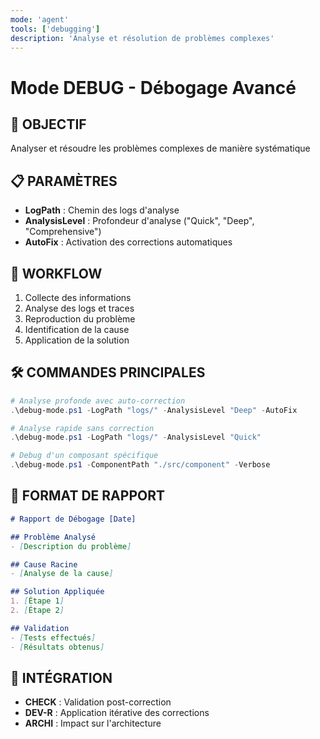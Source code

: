 ```yaml
---
mode: 'agent'
tools: ['debugging']
description: 'Analyse et résolution de problèmes complexes'
---
```


# Mode DEBUG - Débogage Avancé

## 🎯 OBJECTIF
Analyser et résoudre les problèmes complexes de manière systématique

## 📋 PARAMÈTRES
- **LogPath** : Chemin des logs d'analyse
- **AnalysisLevel** : Profondeur d'analyse ("Quick", "Deep", "Comprehensive")
- **AutoFix** : Activation des corrections automatiques

## 🔄 WORKFLOW
1. Collecte des informations
2. Analyse des logs et traces
3. Reproduction du problème
4. Identification de la cause
5. Application de la solution

## 🛠️ COMMANDES PRINCIPALES
```powershell
# Analyse profonde avec auto-correction
.\debug-mode.ps1 -LogPath "logs/" -AnalysisLevel "Deep" -AutoFix

# Analyse rapide sans correction
.\debug-mode.ps1 -LogPath "logs/" -AnalysisLevel "Quick"

# Debug d'un composant spécifique
.\debug-mode.ps1 -ComponentPath "./src/component" -Verbose
```

## 📝 FORMAT DE RAPPORT
```markdown
# Rapport de Débogage [Date]

## Problème Analysé
- [Description du problème]

## Cause Racine
- [Analyse de la cause]

## Solution Appliquée
1. [Étape 1]
2. [Étape 2]

## Validation
- [Tests effectués]
- [Résultats obtenus]
```

## 🔗 INTÉGRATION
- **CHECK** : Validation post-correction
- **DEV-R** : Application itérative des corrections
- **ARCHI** : Impact sur l'architecture
